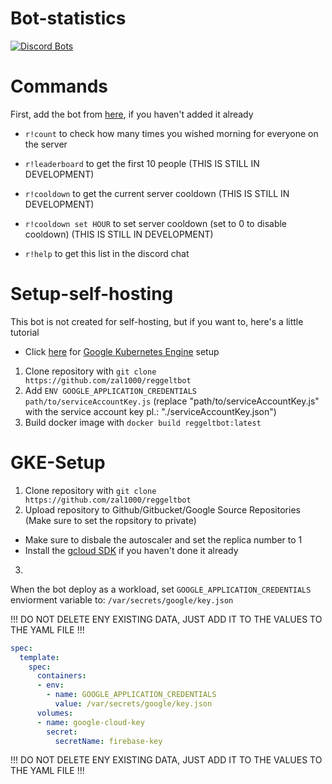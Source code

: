 # Bot-statistics
[![Discord Bots](https://top.gg/api/widget/749037285621628950.svg)](https://top.gg/bot/749037285621628950)

# Commands
First, add the bot from [here](https://discord.com/api/oauth2/authorize?client_id=749037285621628950&permissions=268790864&redirect_uri=https%3A%2F%2Freggeltbot.zal1000.net&scope=bot), if you haven't added it already

- `r!count` to check how many times you wished morning for everyone on the server

- `r!leaderboard` to get the first 10 people (THIS IS STILL IN DEVELOPMENT)

- `r!cooldown` to get the current server cooldown (THIS IS STILL IN DEVELOPMENT)

- `r!cooldown set HOUR` to set server cooldown (set to 0 to disable cooldown) (THIS IS STILL IN DEVELOPMENT)

- `r!help` to get this list in the discord chat

# Setup-self-hosting
This bot is not created for self-hosting, but if you want to, here's a little tutorial

- Click [here](#GKE-Setup) for [Google Kubernetes Engine](https://cloud.google.com/kubernetes-engine) setup

1. Clone repository with `git clone https://github.com/zal1000/reggeltbot`
2. Add `ENV GOOGLE_APPLICATION_CREDENTIALS path/to/serviceAccountKey.js` (replace "path/to/serviceAccountKey.js" with the service account key pl.: "./serviceAccountKey.json")
3. Build docker image with `docker build reggeltbot:latest`

# GKE-Setup
1. Clone repository with `git clone https://github.com/zal1000/reggeltbot`
2. Upload repository to Github/Gitbucket/Google Source Repositories (Make sure to set the ropsitory to private)
- Make sure to disbale the autoscaler and set the replica number to 1
- Install the [gcloud SDK]() if you haven't done it already
3. 
 When the bot deploy as a workload, set `GOOGLE_APPLICATION_CREDENTIALS` enviorment variable to: `/var/secrets/google/key.json`

!!! DO NOT DELETE ENY EXISTING DATA, JUST ADD IT TO THE VALUES TO THE YAML FILE !!!
```yaml
spec:
  template:
    spec:
      containers:
      - env:
        - name: GOOGLE_APPLICATION_CREDENTIALS
          value: /var/secrets/google/key.json
      volumes:
      - name: google-cloud-key
        secret:
          secretName: firebase-key
```
!!! DO NOT DELETE ENY EXISTING DATA, JUST ADD IT TO THE VALUES TO THE YAML FILE !!!